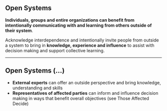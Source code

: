 ## Open Systems


**Individuals, groups and entire organizations can benefit from intentionally communicating with and learning from others outside of their system**.

Acknowledge interdependence and intentionally invite people from outside a system to bring in **knowledge, experience and influence** to assist with decision making and support collective learning.


---

## Open Systems (…)

-   **External experts** can offer an outside perspective and bring knowledge, understanding and skills
-   **Representatives of affected parties** can inform and influence decision making in ways that benefit overall objectives (see Those Affected Decide)
